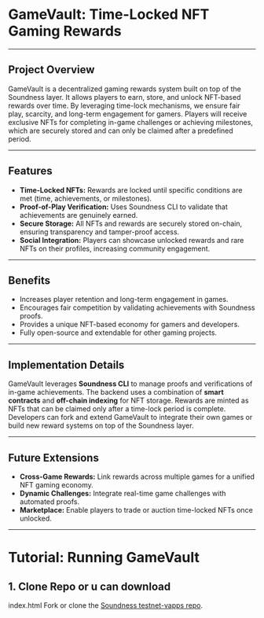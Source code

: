 # GameVault: Time-Locked NFT Gaming Rewards

---

## Project Overview
GameVault is a decentralized gaming rewards system built on top of the Soundness layer. It allows players to earn, store, and unlock NFT-based rewards over time. By leveraging time-lock mechanisms, we ensure fair play, scarcity, and long-term engagement for gamers. Players will receive exclusive NFTs for completing in-game challenges or achieving milestones, which are securely stored and can only be claimed after a predefined period.

---

## Features
- **Time-Locked NFTs:** Rewards are locked until specific conditions are met (time, achievements, or milestones).  
- **Proof-of-Play Verification:** Uses Soundness CLI to validate that achievements are genuinely earned.  
- **Secure Storage:** All NFTs and rewards are securely stored on-chain, ensuring transparency and tamper-proof access.  
- **Social Integration:** Players can showcase unlocked rewards and rare NFTs on their profiles, increasing community engagement.  

---

## Benefits
- Increases player retention and long-term engagement in games.  
- Encourages fair competition by validating achievements with Soundness proofs.  
- Provides a unique NFT-based economy for gamers and developers.  
- Fully open-source and extendable for other gaming projects.  

---

## Implementation Details
GameVault leverages **Soundness CLI** to manage proofs and verifications of in-game achievements. The backend uses a combination of **smart contracts** and **off-chain indexing** for NFT storage. Rewards are minted as NFTs that can be claimed only after a time-lock period is complete. Developers can fork and extend GameVault to integrate their own games or build new reward systems on top of the Soundness layer.

---

## Future Extensions
- **Cross-Game Rewards:** Link rewards across multiple games for a unified NFT gaming economy.  
- **Dynamic Challenges:** Integrate real-time game challenges with automated proofs.  
- **Marketplace:** Enable players to trade or auction time-locked NFTs once unlocked.  

---
# Tutorial: Running GameVault

## 1. Clone Repo or u can download 
index.html
Fork or clone the [Soundness testnet-vapps repo](https://github.com/SoundnessLabs/testnet-vapps).

